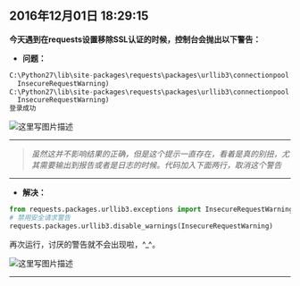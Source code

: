 2016年12月01日 18:29:15
---
**今天遇到在requests设置移除SSL认证的时候，控制台会抛出以下警告：**

 - **问题：**

```python
C:\Python27\lib\site-packages\requests\packages\urllib3\connectionpool.py:843: InsecureRequestWarning: Unverified HTTPS request is being made. Adding certificate verification is strongly advised. See: https://urllib3.readthedocs.io/en/latest/advanced-usage.html#ssl-warnings
  InsecureRequestWarning)
C:\Python27\lib\site-packages\requests\packages\urllib3\connectionpool.py:843: InsecureRequestWarning: Unverified HTTPS request is being made. Adding certificate verification is strongly advised. See: https://urllib3.readthedocs.io/en/latest/advanced-usage.html#ssl-warnings
  InsecureRequestWarning)
登录成功
```
![这里写图片描述](http://img.blog.csdn.net/20161201182347116)


----------


> *虽然这并不影响结果的正确，但是这个提示一直存在，看着是真的别扭，尤其需要输出到报告或者是日志的时候。代码加入下面两行，取消这个警告*


----------

 - **解决：**

```python
from requests.packages.urllib3.exceptions import InsecureRequestWarning
# 禁用安全请求警告
requests.packages.urllib3.disable_warnings(InsecureRequestWarning)
```


再次运行，讨厌的警告就不会出现啦，^_^。

![这里写图片描述](http://img.blog.csdn.net/20161201182538079)

----------

